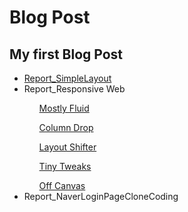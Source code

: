 # Blog Post
## My first Blog Post
* <a href="Janny100.github.io/SimpleLayout.html">Report_SimpleLayout</a>
* Report_Responsive Web
  <div>
  <ol><a href="Janny100.github.io/Mostly Fluid.html">Mostly Fluid</a></ol>
    <ol><a href="Janny100.github.io/Column Drop.html">Column Drop</a></ol>
    <ol><a href="Janny100.github.io/Layout Shifter.html">Layout Shifter</a></ol>
    <ol><a href="Janny100.github.io/Tiny Tweaks.html">Tiny Tweaks</a></ol>
    <ol><a href="Janny100.github.io/Off Canvas.html">Off Canvas</a></ol>
  </div>
* Report_NaverLoginPageCloneCoding
